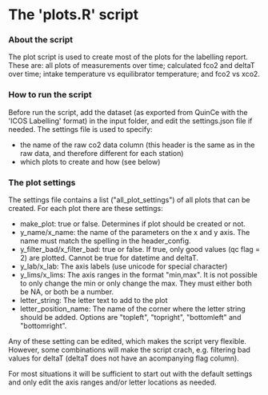 The 'plots.R' script
==========================================================================

### About the script ###
The plot script is used to create most of the plots for the labelling report.
These are: all plots of measurements over time; calculated fco2 and deltaT over
time; intake temperature vs equilibrator temperature; and fco2 vs xco2.

### How to run the script ###
Before run the script, add the dataset (as exported from QuinCe with the 'ICOS
Labelling' format) in the input folder, and edit the settings.json file if
needed. The settings file is used to specify:
- the name of the raw co2 data column (this header is the same as in the raw
data, and therefore different for each station)
- which plots to create and how (see below)

### The plot settings ###
The settings file contains a list ("all_plot_settings") of all plots that can
be created. For each plot there are these settings:
- make_plot: true or false. Determines if plot should be created or not.
- y_name/x_name: the name of the parameters on the x and y axis. The name must
 match the spelling in the header_config.
- y_filter_bad/x_filter_bad: true or false. If true, only good values (qc flag
= 2) are plotted. Cannot be true for datetime and deltaT.
- y_lab/x_lab: The axis labels (use unicode for special character)
- y_lims/x_lims: The axis ranges in the format "min,max". It is not possible
to only change the min or only change the max. They must either both be NA, or
both be a number.
- letter_string: The letter text to add to the plot
- letter_position_name: The name of the corner where the letter string should
be added. Options are "topleft", "topright", "bottomleft" and "bottomright".

Any of these setting can be edited, which makes the script very flexible.
However, some combinations will make the script crach, e.g. filtering bad
values for deltaT (deltaT does not have an acompanying flag column).

For most situations it will be sufficient to start out with the default
settings and only edit the axis ranges and/or letter locations as needed.